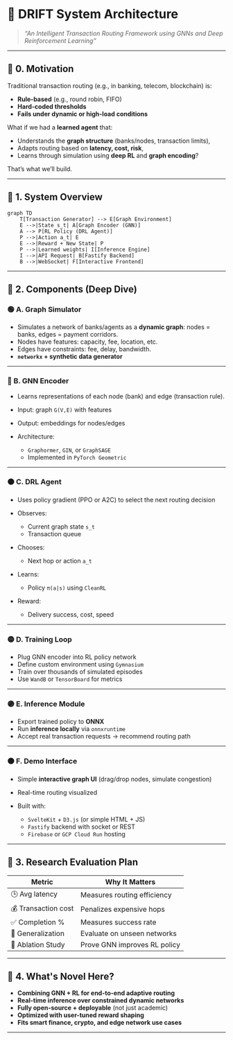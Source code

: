 # 🧠 **DRIFT System Architecture**

> *“An Intelligent Transaction Routing Framework using GNNs and Deep Reinforcement Learning”*

---

## 🔁 0. Motivation

Traditional transaction routing (e.g., in banking, telecom, blockchain) is:

* **Rule-based** (e.g., round robin, FIFO)
* **Hard-coded thresholds**
* **Fails under dynamic or high-load conditions**

What if we had a **learned agent** that:

* Understands the **graph structure** (banks/nodes, transaction limits),
* Adapts routing based on **latency, cost, risk**,
* Learns through simulation using **deep RL** and **graph encoding**?

That’s what we’ll build.

---

## 🧱 1. System Overview

```
graph TD
    T[Transaction Generator] --> E[Graph Environment]
    E -->|State s_t| A[Graph Encoder (GNN)]
    A --> P[RL Policy (DRL Agent)]
    P -->|Action a_t| E
    E -->|Reward + New State| P
    P -->|Learned weights| I[Inference Engine]
    I -->|API Request| B[Fastify Backend]
    B -->|WebSocket| F[Interactive Frontend]
```

---

## 🧩 2. Components (Deep Dive)

### 🟢 A. **Graph Simulator**

* Simulates a network of banks/agents as a **dynamic graph**: nodes = banks, edges = payment corridors.
* Nodes have features: capacity, fee, location, etc.
* Edges have constraints: fee, delay, bandwidth.
* **`networkx` + synthetic data generator**

---

### 🔵 B. **GNN Encoder**

* Learns representations of each node (bank) and edge (transaction rule).
* Input: graph `G(V,E)` with features
* Output: embeddings for nodes/edges
* Architecture:

  * `Graphormer`, `GIN`, or `GraphSAGE`
  * Implemented in `PyTorch Geometric`

---

### 🟠 C. **DRL Agent**

* Uses policy gradient (PPO or A2C) to select the next routing decision
* Observes:

  * Current graph state `s_t`
  * Transaction queue
* Chooses:

  * Next hop or action `a_t`
* Learns:

  * Policy `π(a|s)` using `CleanRL`
* Reward:

  * Delivery success, cost, speed

---

### 🟡 D. **Training Loop**

* Plug GNN encoder into RL policy network
* Define custom environment using `Gymnasium`
* Train over thousands of simulated episodes
* Use `WandB` or `TensorBoard` for metrics

---

### 🟣 E. **Inference Module**

* Export trained policy to **ONNX**
* Run **inference locally** via `onnxruntime`
* Accept real transaction requests → recommend routing path

---

### 🟤 F. **Demo Interface**

* Simple **interactive graph UI** (drag/drop nodes, simulate congestion)
* Real-time routing visualized
* Built with:

  * `SvelteKit` + `D3.js` (or simple HTML + JS)
  * `Fastify` backend with socket or REST
  * `Firebase` or `GCP Cloud Run` hosting

---

## 🧪 3. Research Evaluation Plan

| Metric              | Why It Matters               |
| ------------------- | ---------------------------- |
| 🕒 Avg latency      | Measures routing efficiency  |
| 💰 Transaction cost | Penalizes expensive hops     |
| ✅ Completion %      | Measures success rate        |
| 🔄 Generalization   | Evaluate on unseen networks  |
| 🧠 Ablation Study   | Prove GNN improves RL policy |

---

## 🧠 4. What's Novel Here?

* **Combining GNN + RL for end-to-end adaptive routing**
* **Real-time inference over constrained dynamic networks**
* **Fully open-source + deployable** (not just academic)
* **Optimized with user-tuned reward shaping**
* **Fits smart finance, crypto, and edge network use cases**

---
